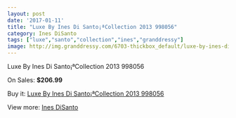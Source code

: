 ```yaml
---
layout: post
date: '2017-01-11'
title: "Luxe By Ines Di Santo¡ªCollection 2013 998056"
category: Ines DiSanto
tags: ["luxe","santo","collection","ines","granddressy"]
image: http://img.granddressy.com/6703-thickbox_default/luxe-by-ines-di-santocollection-2013-998056.jpg
---
```

Luxe By Ines Di Santo¡ªCollection 2013 998056

On Sales: **$206.99**
<a href="https://www.granddressy.com/en/ines-disanto/5995-luxe-by-ines-di-santocollection-2013-998056.html"><amp-img layout="responsive" width="600" height="600" src="//img.granddressy.com/6703-thickbox_default/luxe-by-ines-di-santocollection-2013-998056.jpg" alt="Luxe By Ines Di Santo¡ªCollection 2013 998056 0" /></a>

Buy it: [Luxe By Ines Di Santo¡ªCollection 2013 998056](https://www.granddressy.com/en/ines-disanto/5995-luxe-by-ines-di-santocollection-2013-998056.html "Luxe By Ines Di Santo¡ªCollection 2013 998056")

View more: [Ines DiSanto](https://www.granddressy.com/en/97-ines-disanto "Ines DiSanto")